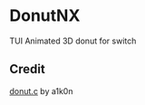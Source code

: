 # DonutNX

TUI Animated 3D donut for switch

## Credit

[donut.c](https://www.a1k0n.net/2021/01/13/optimizing-donut.html) by a1k0n